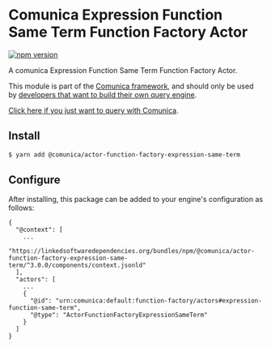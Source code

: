 # Comunica Expression Function Same Term Function Factory Actor

[![npm version](https://badge.fury.io/js/%40comunica%2Factor-function-factory-expression-function-same-term.svg)](https://www.npmjs.com/package/@comunica/actor-function-factory-expression-same-term)

A comunica Expression Function Same Term Function Factory Actor.

This module is part of the [Comunica framework](https://github.com/comunica/comunica),
and should only be used by [developers that want to build their own query engine](https://comunica.dev/docs/modify/).

[Click here if you just want to query with Comunica](https://comunica.dev/docs/query/).

## Install

```bash
$ yarn add @comunica/actor-function-factory-expression-same-term
```

## Configure

After installing, this package can be added to your engine's configuration as follows:
```text
{
  "@context": [
    ...
    "https://linkedsoftwaredependencies.org/bundles/npm/@comunica/actor-function-factory-expression-same-term/^3.0.0/components/context.jsonld"
  ],
  "actors": [
    ...
    {
      "@id": "urn:comunica:default:function-factory/actors#expression-function-same-term",
      "@type": "ActorFunctionFactoryExpressionSameTerm"
    }
  ]
}
```
